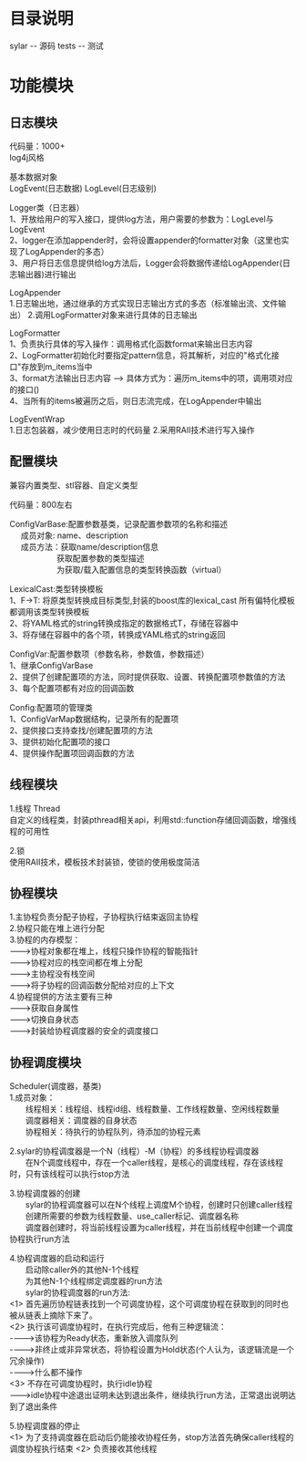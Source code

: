 # 目录说明
sylar -- 源码
tests -- 测试

# 功能模块

## 日志模块

代码量：1000+<br>
log4j风格

               
基本数据对象<br>
   LogEvent(日志数据)
   LogLevel(日志级别)


Logger类（日志器）<br>
1、开放给用户的写入接口，提供log方法，用户需要的参数为：LogLevel与LogEvent<br>
2、logger在添加appender时，会将设置appender的formatter对象（这里也实现了LogAppender的多态）<br>
3、用户将日志信息提供给log方法后，Logger会将数据传递给LogAppender(日志输出器)进行输出<br>

LogAppender<br>
1.日志输出地，通过继承的方式实现日志输出方式的多态（标准输出流、文件输出）
2.调用LogFormatter对象来进行具体的日志输出<br>

LogFormatter<br>
1、负责执行具体的写入操作：调用格式化函数format来输出日志内容<br>
2、LogFormatter初始化时要指定pattern信息，将其解析，对应的"格式化接口"存放到m_items当中<br>
3、format方法输出日志内容 ——> 具体方式为：遍历m_items中的项，调用项对应的接口()<br>
4、当所有的items被遍历之后，则日志流完成，在LogAppender中输出<br>

LogEventWrap<br>
1.日志包装器，减少使用日志时的代码量
2.采用RAII技术进行写入操作

## 配置模块

兼容内置类型、stl容器、自定义类型

代码量：800左右

ConfigVarBase:配置参数基类，记录配置参数项的名称和描述<br>
$~~~~~$成员对象: name、description<br>
$~~~~~$成员方法：获取name/description信息<br>
$~~~~~~~~~~~~~~~~~~~~~$获取配置参数的类型描述<br>
$~~~~~~~~~~~~~~~~~~~~~$为获取/载入配置信息的类型转换函数（virtual）<br>

LexicalCast:类型转换模板<br>
1、F->T: 将原类型转换成目标类型,封装的boost库的lexical_cast<T> 所有偏特化模板都调用该类型转换模板<br>
2、将YAML格式的string转换成指定的数据格式T，存储在容器中<br>
3、将存储在容器中的各个项，转换成YAML格式的string返回<br>

ConfigVar:配置参数项（参数名称，参数值，参数描述）<br>
1、继承ConfigVarBase<br>
2、提供了创建配置项的方法，同时提供获取、设置、转换配置项参数值的方法<br>
3、每个配置项都有对应的回调函数

Config:配置项的管理类<br>
1、ConfigVarMap数据结构，记录所有的配置项<br>
2、提供接口支持查找/创建配置项的方法<br>
3、提供初始化配置项的接口<br>
4、提供操作配置项回调函数的方法<br>


## 线程模块
1.线程 Thread<br>
自定义的线程类，封装pthread相关api，利用std::function存储回调函数，增强线程的可用性

2.锁<br>
使用RAII技术，模板技术封装锁，使锁的使用极度简洁<br>

## 协程模块
1.主协程负责分配子协程，子协程执行结束返回主协程<br>
2.协程只能在堆上进行分配<br>
3.协程的内存模型：<br>
--->协程对象都在堆上，线程只操作协程的智能指针<br>
--->协程对应的栈空间都在堆上分配<br>
--->主协程没有栈空间<br>
--->将子协程的回调函数分配给对应的上下文<br>
4.协程提供的方法主要有三种<br>
--->获取自身属性<br>
--->切换自身状态<br>
--->封装给协程调度器的安全的调度接口<br>

## 协程调度模块
Scheduler(调度器，基类)<br>
1.成员对象：<br>
&emsp;&emsp;线程相关：线程组、线程id组、线程数量、工作线程数量、空闲线程数量<br>
&emsp;&emsp;调度器相关：调度器的自身状态<br>
&emsp;&emsp;协程相关：待执行的协程队列，待添加的协程元素<br>

2.sylar的协程调度器是一个N（线程）-M（协程）的多线程协程调度器<br>
&emsp;&emsp;在N个调度线程中，存在一个caller线程，是核心的调度线程，存在该线程时，只有该线程可以执行stop方法<br>

3.协程调度器的创建<br>
&emsp;&emsp;sylar的协程调度器可以在N个线程上调度M个协程，创建时只创建caller线程<br>
&emsp;&emsp;创建所需要的参数为线程数量、use_caller标记、调度器名称<br>
&emsp;&emsp;调度器创建时，将当前线程设置为caller线程，并在当前线程中创建一个调度协程执行run方法<br>

4.协程调度器的启动和运行<br>
&emsp;&emsp;启动除caller外的其他N-1个线程<br>
&emsp;&emsp;为其他N-1个线程绑定调度器的run方法<br>
&emsp;&emsp;sylar的协程调度器的run方法:<br>
<1> 首先遍历协程链表找到一个可调度协程，这个可调度协程在获取到的同时也被从链表上摘除下来了。<br>
<2> 执行该可调度协程时，在执行完成后，他有三种逻辑流：<br>
---->该协程为Ready状态，重新放入调度队列<br>
---->非终止或非异常状态，将协程设置为Hold状态(个人认为，该逻辑流是一个冗余操作)<br>
---->什么都不操作<br>
<3> 不存在可调度协程时，执行idle协程<br>
--->idle协程中途退出证明未达到退出条件，继续执行run方法，正常退出说明达到了退出条件

5.协程调度器的停止<br>
<1> 为了支持调度器在启动后仍能接收协程任务，stop方法首先确保caller线程的调度协程执行结束
<2> 负责接收其他线程
